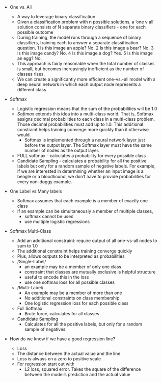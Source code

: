 * One vs. All
	* A way to leverage binary classification
	* Given a classification problem with n possible  solutions, a ‘one v all’ solution consists of N separate binary classifiers - one for each possible outcome
	* During training, the model runs through a sequence of binary classifiers, training each to answer a separate classification question.
1 Is this image an apple? No.
2 Is this image a bear? No.
3 Is this image candy? No.
4 Is this image a dog? Yes.
5 Is this image an egg? No.
	* This approach is fairly reasonable when the total number of classes is small, but becomes increasingly inefficient as the number of classes rises.
	* We can create a significantly more efficient one-vs.-all model with a deep neural network in which each output node represents a different class

* Softmax 
	* Logistic regression means that the sum of the probabilities will be 1.0
	* *Softmax* extends this idea into a multi-class world. That is, Softmax assigns decimal probabilities to each class in a multi-class problem. Those decimal probabilities must add up to 1.0. This additional constraint helps training converge more quickly than it otherwise would.
		* Softmax is implemented through a neural network layer just before the output layer. The Softmax layer must have the same number of nodes as the output layer.
	* FULL softmax - calculates a probability for every possible class
	* Candidate Sampling -  calculates a probability for all the positive labels but only for a random sample of negative labels. For example, if we are interested in determining whether an input image is a beagle or a bloodhound, we don’t have to provide probabilities for every non-doggy example.

* One Label vs Many labels
	* Softmax assumes that each example is a member of exactly one class
	* If an example can be simultaneously a member of multiple classes,
		* softmax cannot be used
		* use multiple logistic regressions


* Softmax Multi-Class
	* Add an additional constraint: require output of all one-vs-all nodes to sum to 1.0
	* The additional constraint helps training converge quickly
	* Plus, allows outputs to be interpreted as probabilities
	* /Single-Label/
		* an example may be a member of only one class
		* constraint that classes are mutually exclusive is helpful structure
		* useful to encode this in the loss
		* use one softmax loss for all possible classes
	* /Multi-Label/
		* An example may be a member of more than one
		* No additional constraints on class membership  
		* One  logistic regression loss for each possible class
	* Full Softmax
		* Brute force, calculates for all classes
	* Candidate Sampling
		* Calculates for all the positive labels, but only for a random sample of negatives


* How do we know if we have a good regression line?
	* Loss
	* The distance between the actual value and the line
	* Loss is always on a zero to positive scale
	* For regression start out with
		* L2 loss, squared error. Takes the square of the difference between the model’s prediction and the actual value
